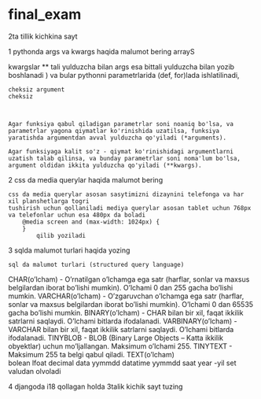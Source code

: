 # final_exam

2ta tillik kichkina sayt



1 pythonda args va kwargs haqida malumot bering 
arrayS


kwargslar ** tali yulduzcha bilan args esa bittali yulduzcha bilan yozib boshlanadi ) va bular pythonni parametrlarida (def, for)lada ishlatilinadi,

	cheksiz argument 
	cheksiz 
	
	
	
	Agar funksiya qabul qiladigan parametrlar soni noaniq bo'lsa, va parametrlar yagona qiymatlar ko'rinishida uzatilsa, funksiya yaratishda argumentdan avval yulduzcha qo'yiladi (*arguments). 

	Agar funksiyaga kalit so'z - qiymat ko'rinishidagi argumentlarni uzatish talab qilinsa, va bunday parametrlar soni noma'lum bo'lsa, argument oldidan ikkita yulduzcha qo'yiladi (**kwargs).

2 css da media querylar haqida malumot bering 


 
	css da media querylar asosan sasytimizni dizaynini telefonga va har xil planshetlarga togri 
	tushirish uchun qollaniladi mediya querylar asosan tablet uchun 768px va telefonlar uchun esa 480px da boladi 
	 	@media screen and (max-width: 1024px) {
	 	}
	 		qilib yoziladi
 		
 		
 		
3 sqlda malumot turlari haqida yozing

	sql da malumot turlari (structured query language) 
CHAR(o’lcham) - O’rnatilgan o’lchamga ega satr (harflar, sonlar va maxsus belgilardan iborat bo’lishi mumkin). O’lchami 0 dan 255 gacha bo’lishi mumkin.
VARCHAR(o’lcham) - O’zgaruvchan o’lchamga ega satr (harflar, sonlar va maxsus belgilardan iborat bo’lishi mumkin). O’lchami 0 dan 65535 gacha bo’lishi mumkin.
BINARY(o’lcham) - CHAR bilan bir xil, faqat ikkilik satrlarni saqlaydi. O’lchami bitlarda ifodalanadi.
VARBINARY(o’lcham) - VARCHAR bilan bir xil, faqat ikkilik satrlarni saqlaydi. O’lchami bitlarda ifodalanadi.
TINYBLOB - BLOB (Binary Large Objects – Katta ikkilik obyektlar) uchun mo’ljallangan. Maksimum o’lchami 255.
TINYTEXT - Maksimum 255 ta belgi qabul qiladi.
TEXT(o’lcham)	
bolean
lfoat
decimal
data yymmdd
datatime yymmdd saat
year -yil
set valudan olvoladi





4 djangoda i18 qollagan holda 3talik kichik sayt tuzing 

